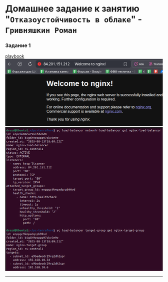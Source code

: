 # Домашнее задание к занятию "`Отказоустойчивость в облаке`" - `Гривняшкин Роман`


### Задание 1

[playbook](./main.tf)  
![Load Balancer webpage](./img/nginx.png)  
![Statuses](./img/statuses.png)  

---
